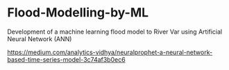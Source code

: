 # Flood-Modelling-by-ML
Development of a machine learning flood model to River Var using Artificial Neural Network (ANN)



https://medium.com/analytics-vidhya/neuralprophet-a-neural-network-based-time-series-model-3c74af3b0ec6

